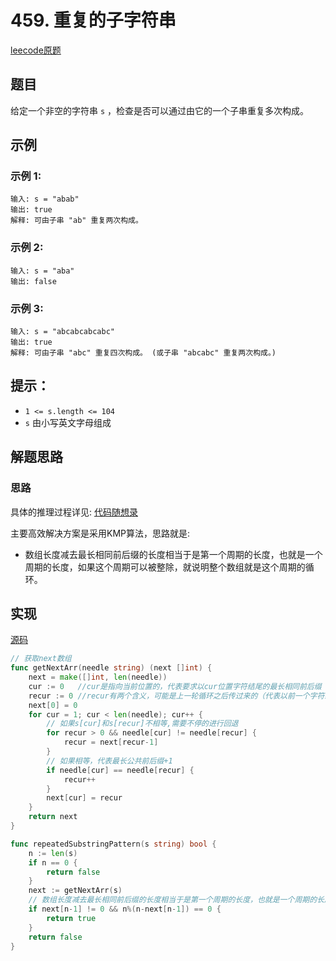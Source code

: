 # 459. 重复的子字符串

[leecode原题](https://leetcode.cn/problems/repeated-substring-pattern/)

## 题目
给定一个非空的字符串 `s` ，检查是否可以通过由它的一个子串重复多次构成。

## 示例

### 示例 1:

```text
输入: s = "abab"
输出: true
解释: 可由子串 "ab" 重复两次构成。
```

### 示例 2:

```text
输入: s = "aba"
输出: false
```

### 示例 3:

```text
输入: s = "abcabcabcabc"
输出: true
解释: 可由子串 "abc" 重复四次构成。 (或子串 "abcabc" 重复两次构成。)
```

## 提示：
- `1 <= s.length <= 104`
- `s` 由小写英文字母组成

## 解题思路

### 思路

具体的推理过程详见: [代码随想录](https://programmercarl.com/0459.重复的子字符串.html#移动匹配)

主要高效解决方案是采用KMP算法，思路就是:      
- 数组长度减去最长相同前后缀的长度相当于是第一个周期的长度，也就是一个周期的长度，如果这个周期可以被整除，就说明整个数组就是这个周期的循环。

## 实现

[源码](./code/459-repeated-substring-pattern/main.go)
```go
// 获取next数组
func getNextArr(needle string) (next []int) {
	next = make([]int, len(needle))
	cur := 0   //cur是指向当前位置的，代表要求以cur位置字符结尾的最长相同前后缀
	recur := 0 //recur有两个含义，可能是上一轮循环之后传过来的（代表以前一个字符结尾的最长相同前后缀），也可能是递归的时候递归到的，反正也不用管这么多，**反正recur在赋值给next时候就会指向最长相同前缀的下一位**
	next[0] = 0
	for cur = 1; cur < len(needle); cur++ {
		// 如果s[cur]和s[recur]不相等,需要不停的进行回退
		for recur > 0 && needle[cur] != needle[recur] {
			recur = next[recur-1]
		}
		// 如果相等，代表最长公共前后缀+1
		if needle[cur] == needle[recur] {
			recur++
		}
		next[cur] = recur
	}
	return next
}

func repeatedSubstringPattern(s string) bool {
	n := len(s)
	if n == 0 {
		return false
	}
	next := getNextArr(s)
	// 数组长度减去最长相同前后缀的长度相当于是第一个周期的长度，也就是一个周期的长度，如果这个周期可以被整除，就说明整个数组就是这个周期的循环。
	if next[n-1] != 0 && n%(n-next[n-1]) == 0 {
		return true
	}
	return false
}
```
